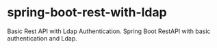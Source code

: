 # spring-boot-rest-with-ldap
Basic Rest API with Ldap Authentication.
Spring Boot RestAPI with basic authentication and Ldap.
